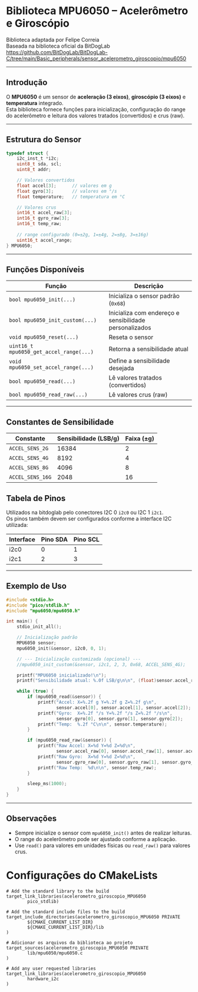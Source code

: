 # Biblioteca MPU6050 – Acelerômetro e Giroscópio

Biblioteca adaptada por Felipe Correia  
Baseada na biblioteca oficial da BitDogLab  
https://github.com/BitDogLab/BitDogLab-C/tree/main/Basic_peripherals/sensor_acelerometro_giroscopio/mpu6050  

---

## Introdução

O **MPU6050** é um sensor de **aceleração (3 eixos)**, **giroscópio (3 eixos)** e **temperatura** integrado.  
Esta biblioteca fornece funções para inicialização, configuração do range do acelerômetro e leitura dos valores tratados (convertidos) e crus (raw).

---

## Estrutura do Sensor

```c
typedef struct {
    i2c_inst_t *i2c;
    uint8_t sda, scl;
    uint8_t addr;

    // Valores convertidos
    float accel[3];      // valores em g
    float gyro[3];       // valores em °/s
    float temperature;   // temperatura em °C

    // Valores crus
    int16_t accel_raw[3];
    int16_t gyro_raw[3];
    int16_t temp_raw;
    
    // range configurado (0=±2g, 1=±4g, 2=±8g, 3=±16g)
    uint16_t accel_range;
} MPU6050;
```

---

## Funções Disponíveis

| Função                                  | Descrição                                              |
| --------------------------------------- | ------------------------------------------------------ |
| `bool mpu6050_init(...)`                | Inicializa o sensor padrão (`0x68`)                    |
| `bool mpu6050_init_custom(...)`         | Inicializa com endereço e sensibilidade personalizados |
| `void mpu6050_reset(...)`               | Reseta o sensor                                        |
| `uint16_t mpu6050_get_accel_range(...)` | Retorna a sensibilidade atual                          |
| `void mpu6050_set_accel_range(...)`     | Define a sensibilidade desejada                        |
| `bool mpu6050_read(...)`                | Lê valores tratados (convertidos)                      |
| `bool mpu6050_read_raw(...)`            | Lê valores crus (raw)                                  |


---

## Constantes de Sensibilidade
| Constante        | Sensibilidade (LSB/g) | Faixa (±g) |
| ---------------- | --------------------- | ---------- |
| `ACCEL_SENS_2G`  | 16384                 | 2          |
| `ACCEL_SENS_4G`  | 8192                  | 4          |
| `ACCEL_SENS_8G`  | 4096                  | 8          |
| `ACCEL_SENS_16G` | 2048                  | 16         |


## Tabela de Pinos

Utilizados na bitdoglab pelo conectores I2C 0 `i2c0` ou I2C 1 `i2c1`.  
Os pinos também devem ser configurados conforme a interface I2C utilizada:

| Interface | Pino SDA | Pino SCL |
|-----------|----------|----------|
| i2c0      |    0     |     1    |
| i2c1      |    2     |     3    |

---

## Exemplo de Uso

```c
#include <stdio.h>
#include "pico/stdlib.h"
#include "mpu6050/mpu6050.h"

int main() {
    stdio_init_all();

    // Inicialização padrão
    MPU6050 sensor;
    mpu6050_init(&sensor, i2c0, 0, 1);

    // --- Inicialização customizada (opcional) ---
    //mpu6050_init_custom(&sensor, i2c1, 2, 3, 0x68, ACCEL_SENS_4G);

    printf("MPU6050 inicializado!\n");
    printf("Sensibilidade atual: %.0f LSB/g\n\n", (float)sensor.accel_range);

    while (true) {
        if (mpu6050_read(&sensor)) {
            printf("Accel: X=%.2f g Y=%.2f g Z=%.2f g\n",
                   sensor.accel[0], sensor.accel[1], sensor.accel[2]);
            printf("Gyro:  X=%.2f °/s Y=%.2f °/s Z=%.2f °/s\n",
                   sensor.gyro[0], sensor.gyro[1], sensor.gyro[2]);
            printf("Temp:  %.2f °C\n\n", sensor.temperature);
        }

        if (mpu6050_read_raw(&sensor)) {
            printf("Raw Accel: X=%d Y=%d Z=%d\n",
                   sensor.accel_raw[0], sensor.accel_raw[1], sensor.accel_raw[2]);
            printf("Raw Gyro:  X=%d Y=%d Z=%d\n",
                   sensor.gyro_raw[0], sensor.gyro_raw[1], sensor.gyro_raw[2]);
            printf("Raw Temp:  %d\n\n", sensor.temp_raw);
        }

        sleep_ms(1000);
    }
}

```

---

## Observações

- Sempre inicialize o sensor com `mpu6050_init()` antes de realizar leituras.  
- O range do acelerômetro pode ser ajustado conforme a aplicação.  
- Use `read()` para valores em unidades físicas ou `read_raw()` para valores crus.  


# Configurações do CMakeLists
```
# Add the standard library to the build
target_link_libraries(acelerometro_giroscopio_MPU6050
        pico_stdlib)

# Add the standard include files to the build
target_include_directories(acelerometro_giroscopio_MPU6050 PRIVATE
        ${CMAKE_CURRENT_LIST_DIR}
        ${CMAKE_CURRENT_LIST_DIR}/lib
)

# Adicionar os arquivos da biblioteca ao projeto 
target_sources(acelerometro_giroscopio_MPU6050 PRIVATE 
        lib/mpu6050/mpu6050.c
) 

# Add any user requested libraries
target_link_libraries(acelerometro_giroscopio_MPU6050 
        hardware_i2c
)
```
